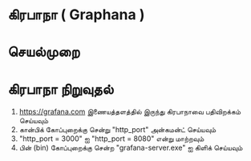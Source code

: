 # கிரபாநா ( Graphana )
# செயல்முறை 

# கிரபாநா நிறுவுதல் 

1. https://grafana.com இணையத்தளத்தில் இருந்து   கிரபாநாவை பதிவிறக்கம் செய்யவும் 
2. கான்பிக்   கோப்புறைக்கு சென்று "http_port"   அன்கமன்ட்  செய்யவும் 
3. "http_port = 3000" ஐ "http_port = 8080" என்று  மாற்றவும் 
4. பின் (bin) கோப்புறைக்கு சென்ற "grafana-server.exe" ஐ கிளிக் செய்யவும்
 
